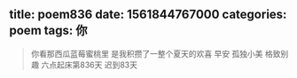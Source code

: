 title: poem836
date: 1561844767000
categories: poem
tags: 你
---
> 你看那西瓜蓝莓蜜桃里
是我积攒了一整个夏天的欢喜
早安
孤独小美
格致别趣
六点起床第836天 迟到83天